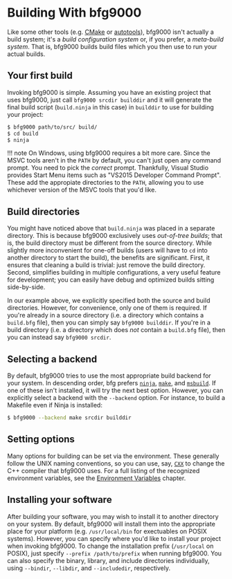 # Building With bfg9000

Like some other tools (e.g. [CMake](http://www.cmake.org/) or
[autotools](https://www.gnu.org/software/automake/)), bfg9000 isn't actually a
build system; it's a *build configuration system* or, if you prefer, a
*meta-build system*. That is, bfg9000 builds build files which you then use to
run your actual builds.

## Your first build

Invoking bfg9000 is simple. Assuming you have an existing project that uses
bfg9000, just call `bfg9000 srcdir builddir` and it will generate the final
build script (`build.ninja` in this case) in `builddir` to use for
building your project:

```sh
$ bfg9000 path/to/src/ build/
$ cd build
$ ninja
```

!!! note
    On Windows, using bfg9000 requires a bit more care. Since the MSVC tools
    aren't in the `PATH` by default, you can't just open any command prompt.
    You need to pick the *correct* prompt. Thankfully, Visual Studio provides
    Start Menu items such as "VS2015 Developer Command Prompt". These add the
    appropiate directories to the `PATH`, allowing you to use whichever version
    of the MSVC tools that you'd like.

## Build directories

You might have noticed above that `build.ninja` was placed in a separate
directory. This is because bfg9000 exclusively uses *out-of-tree builds*; that
is, the build directory must be different from the source directory. While
slightly more inconvenient for one-off builds (users will have to `cd` into
another directory to start the build), the benefits are significant. First, it
ensures that cleaning a build is trivial: just remove the build directory.
Second, simplifies building in multiple configurations, a very useful feature
for development; you can easily have debug and optimized builds sitting
side-by-side.

In our example above, we explicitly specified both the source and build
directories. However, for convenience, only one of them is required. If you're
already in a source directory (i.e. a directory which contains a `build.bfg`
file), then you can simply say `bfg9000 builddir`. If you're in a build
directory (i.e. a directory which does *not* contain a `build.bfg` file), then
you can instead say `bfg9000 srcdir`.

## Selecting a backend

By default, bfg9000 tries to use the most appropriate build backend for your
system. In descending order, bfg prefers [`ninja`](https://ninja-build.org/),
[`make`](https://www.gnu.org/software/make/), and
[`msbuild`](https://msdn.microsoft.com/en-us/library/dd393574(v=vs.120).aspx).
If one of these isn't installed, it will try the next best option. However, you
can explicitly select a backend with the `--backend` option. For instance, to
build a Makefile even if Ninja is installed:

```sh
$ bfg9000 --backend make srcdir builddir
```

## Setting options

Many options for building can be set via the environment. These generally follow
the UNIX naming conventions, so you can use, say,
[`CXX`](environment-vars.md#cxx) to change the C++ compiler that bfg9000 uses.
For a full listing of the recognized environment variables, see the [Environment
Variables](environment-vars.md) chapter.

## Installing your software

After building your software, you may wish to install it to another directory on
your system. By default, bfg9000 will install them into the appropriate place
for your platform (e.g. `/usr/local/bin` for exectuables on POSIX systems).
However, you can specify where you'd like to install your project when invoking
bfg9000. To change the installation prefix (`/usr/local` on POSIX), just specify
`--prefix /path/to/prefix` when running bfg9000. You can also specify the
binary, library, and include directories individually, using `--bindir`,
`--libdir`, and `--includedir`, respectively.
